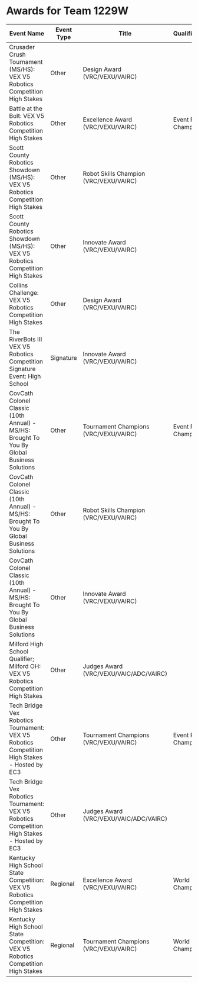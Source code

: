 # Awards for Team 1229W

| Event Name | Event Type | Title | Qualifications |
|------------|------------|-------|----------------|
| Crusader Crush Tournament (MS/HS): VEX V5 Robotics Competition High Stakes | Other | Design Award (VRC/VEXU/VAIRC) |  |
| Battle at the Bolt: VEX V5 Robotics Competition High Stakes | Other | Excellence Award (VRC/VEXU/VAIRC) | Event Region Championship |
| Scott County Robotics Showdown (MS/HS): VEX V5 Robotics Competition High Stakes | Other | Robot Skills Champion (VRC/VEXU/VAIRC) |  |
| Scott County Robotics Showdown (MS/HS): VEX V5 Robotics Competition High Stakes | Other | Innovate Award (VRC/VEXU/VAIRC) |  |
| Collins Challenge: VEX V5 Robotics Competition High Stakes | Other | Design Award (VRC/VEXU/VAIRC) |  |
| The RiverBots III VEX V5 Robotics Competition Signature Event: High School | Signature | Innovate Award (VRC/VEXU/VAIRC) |  |
| CovCath Colonel Classic (10th Annual) - MS/HS: Brought To You By Global Business Solutions | Other | Tournament Champions (VRC/VEXU/VAIRC) | Event Region Championship |
| CovCath Colonel Classic (10th Annual) - MS/HS: Brought To You By Global Business Solutions | Other | Robot Skills Champion (VRC/VEXU/VAIRC) |  |
| CovCath Colonel Classic (10th Annual) - MS/HS: Brought To You By Global Business Solutions | Other | Innovate Award (VRC/VEXU/VAIRC) |  |
| Milford High School Qualifier; Milford OH: VEX V5 Robotics Competition High Stakes | Other | Judges Award (VRC/VEXU/VAIC/ADC/VAIRC) |  |
| Tech Bridge Vex Robotics Tournament: VEX V5 Robotics Competition High Stakes - Hosted by EC3 | Other | Tournament Champions (VRC/VEXU/VAIRC) | Event Region Championship |
| Tech Bridge Vex Robotics Tournament: VEX V5 Robotics Competition High Stakes - Hosted by EC3 | Other | Judges Award (VRC/VEXU/VAIC/ADC/VAIRC) |  |
| Kentucky High School State Competition: VEX V5 Robotics Competition High Stakes | Regional | Excellence Award (VRC/VEXU/VAIRC) | World Championship |
| Kentucky High School State Competition: VEX V5 Robotics Competition High Stakes | Regional | Tournament Champions (VRC/VEXU/VAIRC) | World Championship |
